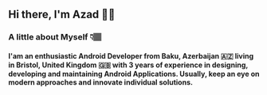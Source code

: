 ## Hi there, I'm Azad 👋🏽

### A little about Myself 👇🏽

#### I'am an enthusiastic Android Developer from Baku, Azerbaijan 🇦🇿 living in Bristol, United Kingdom 🇬🇧 with 3 years of experience in designing, developing and maintaining Android Applications. Usually, keep an eye on modern approaches and innovate individual solutions.

